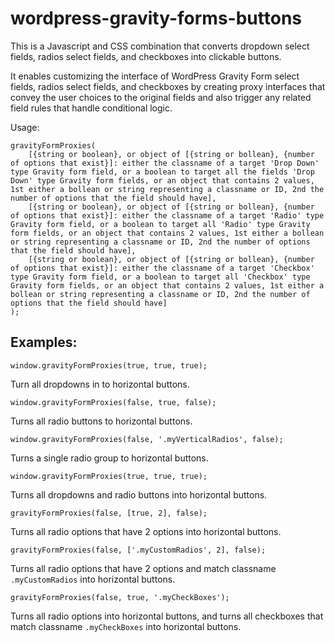 # wordpress-gravity-forms-buttons
This is a Javascript and CSS combination that converts dropdown select fields, radios select fields, and checkboxes into clickable buttons.

It enables customizing the interface of WordPress Gravity Form select fields, radios select fields, and checkboxes by creating proxy interfaces that convey the user choices to the original fields and also trigger any related field rules that handle conditional logic.

Usage:

```
gravityFormProxies(
    [{string or boolean}, or object of [{string or bollean}, {number of options that exist}]: either the classname of a target 'Drop Down' type Gravity form field, or a boolean to target all the fields 'Drop Down' type Gravity form fields, or an object that contains 2 values, 1st either a bollean or string representing a classname or ID, 2nd the number of options that the field should have],
    [{string or boolean}, or object of [{string or bollean}, {number of options that exist}]: either the classname of a target 'Radio' type Gravity form field, or a boolean to target all 'Radio' type Gravity form fields, or an object that contains 2 values, 1st either a bollean or string representing a classname or ID, 2nd the number of options that the field should have],
    [{string or boolean}, or object of [{string or bollean}, {number of options that exist}]: either the classname of a target 'Checkbox' type Gravity form field, or a boolean to target all 'Checkbox' type Gravity form fields, or an object that contains 2 values, 1st either a bollean or string representing a classname or ID, 2nd the number of options that the field should have]
);
```

## Examples:

`window.gravityFormProxies(true, true, true);`

Turn all dropdowns in to horizontal buttons.


`window.gravityFormProxies(false, true, false);`

Turns all radio buttons to horizontal buttons.


`window.gravityFormProxies(false, '.myVerticalRadios', false);`

Turns a single radio group to horizontal buttons.


`window.gravityFormProxies(true, true, true);`

Turns all dropdowns and radio buttons into horizontal buttons.


`gravityFormProxies(false, [true, 2], false);`

Turns all radio options that have 2 options into horizontal buttons.


`gravityFormProxies(false, ['.myCustomRadios', 2], false);`

Turns all radio options that have 2 options and match classname `.myCustomRadios` into horizontal buttons.


`gravityFormProxies(false, true, '.myCheckBoxes');`

Turns all radio options into horizontal buttons, and turns all checkboxes that match classname `.myCheckBoxes` into horizontal buttons.
